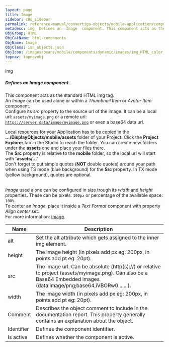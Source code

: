 ```yaml
---
layout: page
title: Image
sidebar: c8o_sidebar
permalink: reference-manual/convertigo-objects/mobile-application/components/html-components/image/
metadesc: img  Defines an  Image  component. This component acts as the standard HTML img tag. An  Image  can be used alone or within a  Thumbnail Item  or  Ava
ObjGroup: HTML
ObjCatName: html-components
ObjName: Image
ObjClass: ion_objects.json
ObjIcon: /images/beans/mobile/components/dynamic/images/img_HTML_color_32x32.png
topnav: topnavobj
---
```

img<br/>

##### Defines an <i>Image</i> component.<br/>
This component acts as the standard HTML img tag.<br/>
An <i>Image</i> can be used alone or within a <i>Thumbnail Item</i> or <i>Avatar Item</i> component.<br/>
Configure its <i>src</i> property to the source url of the image. It can be a local url: <code>assets/myimage.png</code> or a remote url: <code>https://server.data/image/myimage.png</code> or even a base64 data url.<br/>

Local resources for your Application has to be copied in the **.../DisplayObjects/mobile/assets** folder of your Project. Click the **Project Explorer** tab in the Studio to reach the folder. You can create new folders under the **assets** one and place your files there.<br/>
The **Src** property is relative to the **mobile** folder, so the local url will start with **'assets/...'**<br/>
Don't forget to put simple quotes (**NOT** double quotes) around your path when using TS mode (blue background) for the **Src** property. In TX mode (yellow background), quotes are optional.

<br/>
<i>Image</i> used alone can be configured in size trough its <i>width</i> and <i>height</i> properties. These can be pixels: <code>100px</code> or percentage of the available space: <code>100%</code>.<br/>
To center an <i>Image</i>, place it inside a <i>Text Format</i> component with property <i>Align center</i> set.<br/>
 For more information: <a href='https://www.w3schools.com/tags/tag_img.asp'>Image</a>.

Name | Description 
--- | ---
alt | Set the alt attribute which gets assigned to the inner img element.
height | The image height (in pixels add px eg: 200px, in points add pt eg: 20pt).
src | The image url. Can be absolute (http(s)://) or relative to project (assets/myimage.png). Can also be a Base64 Embedded images (data:image/png;base64,iVBORw0.......).
width | The image width (in pixels add px eg: 200px, in points add pt eg: 20pt).
Comment | Describes the object comment to include in the documentation report.  This property generally contains an explanation about the object. 
Identifier | Defines the component identifier.  
Is active | Defines whether the component is active. 

